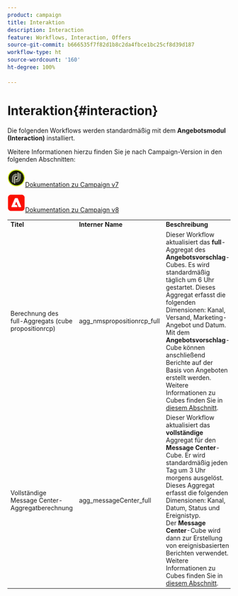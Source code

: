```yaml
---
product: campaign
title: Interaktion
description: Interaction
feature: Workflows, Interaction, Offers
source-git-commit: b666535f7f82d1b8c2da4fbce1bc25cf8d39d187
workflow-type: ht
source-wordcount: '160'
ht-degree: 100%

---
```



# Interaktion{#interaction}



Die folgenden Workflows werden standardmäßig mit dem **Angebotsmodul (Interaction)** installiert.

Weitere Informationen hierzu finden Sie je nach Campaign-Version in den folgenden Abschnitten: 

![](assets/do-not-localize/v7.jpeg)[Dokumentation zu Campaign v7](../../interaction/using/interaction-and-offer-management.md)

![](assets/do-not-localize/v8.png)[Dokumentation zu Campaign v8](https://experienceleague.adobe.com/docs/campaign/campaign-v8/send/interaction/interaction.html?lang=de)


<table> 
 <tbody> 
  <tr> 
   <td> <strong>Titel</strong><br /> </td> 
   <td> <strong>Interner Name</strong><br /> </td> 
   <td> <strong>Beschreibung</strong><br /> </td> 
  </tr> 
  <tr> 
   <td> <span class="uicontrol">Berechnung des full-Aggregats (cube propositionrcp)</span> <br /> </td> 
   <td> <span class="uicontrol">agg_nmspropositionrcp_full</span> <br /> </td> 
   <td> Dieser Workflow aktualisiert das <strong>full</strong>-Aggregat des <strong>Angebotsvorschlag</strong>-Cubes. Es wird standardmäßig täglich um 6 Uhr gestartet. Dieses Aggregat erfasst die folgenden Dimensionen: Kanal, Versand, Marketing-Angebot und Datum.<br /> Mit dem <strong>Angebotsvorschlag</strong>-Cube können anschließend Berichte auf der Basis von Angeboten erstellt werden. Weitere Informationen zu Cubes finden Sie in <a href="../../reporting/using/ac-cubes.md">diesem Abschnitt</a>.<br /> </td> 
  </tr> 
   <tr> 
   <td> <span class="uicontrol">Vollständige Message Center-Aggregatberechnung</span> <br /> </td> 
   <td> <span class="uicontrol">agg_messageCenter_full</span> <br /> </td> 
   <td> Dieser Workflow aktualisiert das <strong>vollständige</strong> Aggregat für den <strong>Message Center</strong>-Cube. Er wird standardmäßig jeden Tag um 3 Uhr morgens ausgelöst. Dieses Aggregat erfasst die folgenden Dimensionen: Kanal, Datum, Status und Ereignistyp.<br /> Der <strong>Message Center</strong>-Cube wird dann zur Erstellung von ereignisbasierten Berichten verwendet. Weitere Informationen zu Cubes finden Sie in <a href="../../reporting/using/ac-cubes.md">diesem Abschnitt</a>.<br /> </td> 
   <td> <br /> </td> 
  </tr> 
 </tbody> 
</table>

